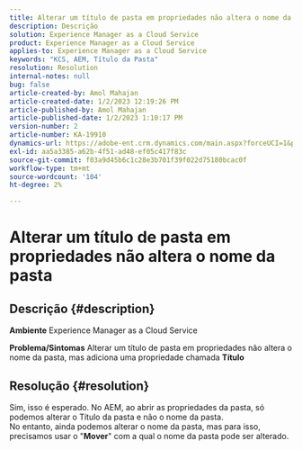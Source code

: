 ```yaml
---
title: Alterar um título de pasta em propriedades não altera o nome da pasta
description: Descrição
solution: Experience Manager as a Cloud Service
product: Experience Manager as a Cloud Service
applies-to: Experience Manager as a Cloud Service
keywords: "KCS, AEM, Título da Pasta"
resolution: Resolution
internal-notes: null
bug: false
article-created-by: Amol Mahajan
article-created-date: 1/2/2023 12:19:26 PM
article-published-by: Amol Mahajan
article-published-date: 1/2/2023 1:10:17 PM
version-number: 2
article-number: KA-19910
dynamics-url: https://adobe-ent.crm.dynamics.com/main.aspx?forceUCI=1&pagetype=entityrecord&etn=knowledgearticle&id=e2e964ae-978a-ed11-81ac-6045bd006ce9
exl-id: aa5a3385-a62b-4f51-ad48-ef05c417f83c
source-git-commit: f03a9d45b6c1c28e3b701f39f022d75180bcac0f
workflow-type: tm+mt
source-wordcount: '104'
ht-degree: 2%

---
```


# Alterar um título de pasta em propriedades não altera o nome da pasta

## Descrição {#description}

<b>Ambiente</b>
Experience Manager as a Cloud Service


<b>Problema/Sintomas</b>
Alterar um título de pasta em propriedades não altera o nome da pasta, mas adiciona uma propriedade chamada <b>Título</b>


## Resolução {#resolution}

Sim, isso é esperado. No AEM, ao abrir as propriedades da pasta, só podemos alterar o Título da pasta e não o nome da pasta.<br>
No entanto, ainda podemos alterar o nome da pasta, mas para isso, precisamos usar o &quot;<b>Mover</b>&quot; com a qual o nome da pasta pode ser alterado.
